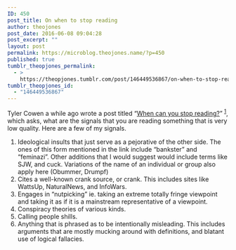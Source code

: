 ```yaml
---
ID: 450
post_title: On when to stop reading
author: theojones
post_date: 2016-06-08 09:04:28
post_excerpt: ""
layout: post
permalink: https://microblog.theojones.name/?p=450
published: true
tumblr_theopjones_permalink:
  - >
    https://theopjones.tumblr.com/post/146449536867/on-when-to-stop-reading
tumblr_theopjones_id:
  - "146449536867"
---
```

<p>Tyler Cowen a while ago wrote a post titled “<a href="http://marginalrevolution.com/marginalrevolution/2016/05/when-can-you-stop-reading.html">When can you stop reading?</a>” <sup class="endnote"><a href="#en--1" id="enref--1">1</a></sup>, which asks, what are the signals that you are reading something that is very low quality. Here are a few of my signals.</p>
<ol><li>Ideological insults that just serve as a pejorative of the other side. The ones of this form mentioned in the link include “bankster” and “feminazi”. Other additions that I would suggest would include terms like SJW, and cuck. Variations of the name of an individual or group also apply here (Obummer, Drumpf)</li>
<li>Cites a well-known crank source, or crank. This includes sites like WattsUp, NaturalNews, and InfoWars.</li>
<li>Engages in “nutpicking” ie. taking an extreme totally fringe viewpoint and taking it as if it is a mainstream representative of a viewpoint.</li>
<li>Conspiracy theories of various kinds.</li>
<li>Calling people shills.</li>
<li>Anything that is phrased as to be intentionally misleading. This includes arguments that are mostly mucking around with definitions, and blatant use of logical fallacies.</li>
</ol>